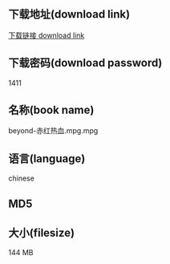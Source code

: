 ## 下载地址(download link)
[下载链接 download link](https://tutu365.netlify.app/?s=beyond-%E8%B5%A4%E7%BA%A2%E7%83%AD%E8%A1%80.mpg)

## 下载密码(download password)
1411

## 名称(book name)
beyond-赤红热血.mpg.mpg

## 语言(language)
chinese

## MD5


## 大小(filesize)
144 MB
